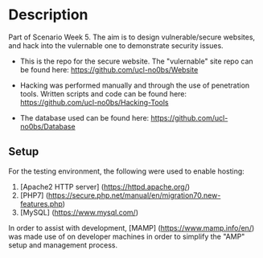 # Description

Part of Scenario Week 5. The aim is to design vulnerable/secure websites, and hack into the vulernable one to demonstrate security issues.

* This is the repo for the secure website. The "vulernable" site repo can be found here: https://github.com/ucl-no0bs/Website

* Hacking was performed manually and through the use of penetration tools. Written scripts and code can be found here: https://github.com/ucl-no0bs/Hacking-Tools

* The database used can be found here: https://github.com/ucl-no0bs/Database


## Setup

For the testing environment, the following were used to enable hosting:

1. [Apache2 HTTP server] (https://httpd.apache.org/)
2. [PHP7] (https://secure.php.net/manual/en/migration70.new-features.php)
3. [MySQL] (https://www.mysql.com/)

In order to assist with development, [MAMP] (https://www.mamp.info/en/) was made use of on developer machines in order to simplify the "AMP" setup and management process.
